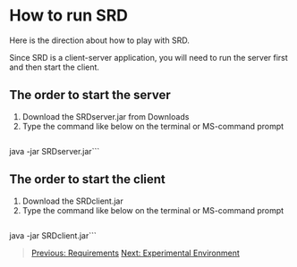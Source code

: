 # How to run SRD #

Here is the direction about how to play with SRD.

Since SRD is a client-server application, you will need to run the server first and then start the client.

<h2>The order to start the server</h2>

  1. Download the SRDserver.jar from Downloads
  1. Type the command like below on the terminal or MS-command prompt
> > ```
java -jar SRDserver.jar```

<h2>The order to start the client</h2>

  1. Download the SRDclient.jar
  1. Type the command like below on the terminal or MS-command prompt
> > ```
java -jar SRDclient.jar```


> <a href='http://code.google.com/p/simpleremotedesktop/wiki/Requirements'>Previous: Requirements</a>    <a href='http://code.google.com/p/simpleremotedesktop/wiki/Experimental_Environment'>Next: Experimental Environment</a>